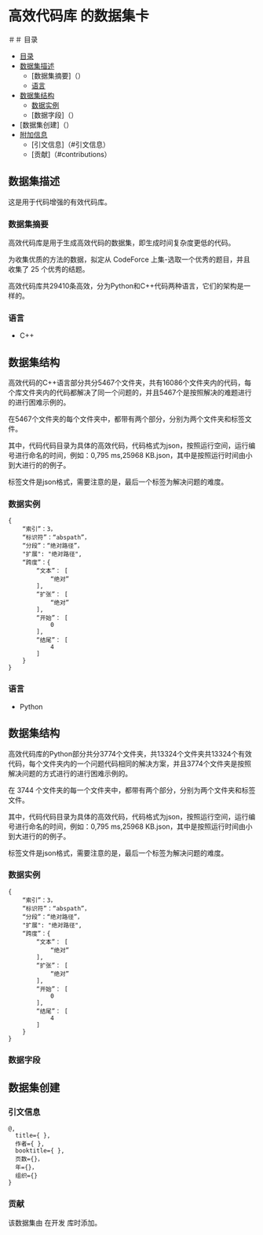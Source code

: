 # 高效代码库 的数据集卡

＃＃ 目录
- [目录]( )
- [数据集描述]( )
  - [数据集摘要]（）
  - [语言]( )
- [数据集结构]( )
  - [数据实例]( )
  - [数据字段]（）
- [数据集创建]（）
- [附加信息]( )
  - [引文信息]（#引文信息）
  - [贡献]（#contributions）
  
## 数据集描述

这是用于代码增强的有效代码库。

### 数据集摘要

高效代码库是用于生成高效代码的数据集，即生成时间复杂度更低的代码。

为收集优质的方法的数据，拟定从 CodeForce 上集-选取一个优秀的题目，并且收集了 25 个优秀的结题。

高效代码库共29410条高效，分为Python和C++代码两种语言，它们的架构是一样的。

### 语言

- C++

## 数据集结构

高效代码的C++语言部分共分5467个文件夹，共有16086个文件夹内的代码，每个库文件夹内的代码都解决了同一个问题的，并且5467个是按照解决的难题进行的进行困难示例的。

在5467个文件夹的每个文件夹中，都带有两个部分，分别为两个文件夹和标签文件。

其中，代码代码目录为具体的高效代码，代码格式为json，按照运行空间，运行编号进行命名的时间，例如：0,795 ms,25968 KB.json，其中是按照运行时间由小到大进行的的例子。

标签文件是json格式，需要注意的是，最后一个标签为解决问题的难度。

### 数据实例

```
{
    “索引”：3，
    “标识符”：“abspath”，
    “分段”：“绝对路径”，
    "扩展": "绝对路径",
    “跨度”：{
        “文本”： [
            “绝对”
        ],
        “扩张”： [
            “绝对”
        ],
        “开始”： [
            0
        ],
        “结尾”： [
            4
        ]
    }
}
```


### 语言

- Python

## 数据集结构

高效代码库的Python部分共分3774个文件夹，共13324个文件夹共13324个有效代码，每个文件夹内的一个问题代码相同的解决方案，并且3774个文件夹是按照解决问题的方式进行的进行困难示例的。

在 3744 个文件夹的每一个文件夹中，都带有两个部分，分别为两个文件夹和标签文件。

其中，代码代码目录为具体的高效代码，代码格式为json，按照运行空间，运行编号进行命名的时间，例如：0,795 ms,25968 KB.json，其中是按照运行时间由小到大进行的的例子。

标签文件是json格式，需要注意的是，最后一个标签为解决问题的难度。
### 数据实例

```
{
    “索引”：3，
    “标识符”：“abspath”，
    “分段”：“绝对路径”，
    "扩展": "绝对路径",
    “跨度”：{
        “文本”： [
            “绝对”
        ],
        “扩张”： [
            “绝对”
        ],
        “开始”： [
            0
        ],
        “结尾”： [
            4
        ]
    }
}
```

### 数据字段


## 数据集创建


### 引文信息

```
@,
  title={ },
  作者={ },
  booktitle={ },
  页数={}，
  年={}，
  组织={}
}
```

### 贡献

该数据集由 [ ]( ) 在开发 [ ]( ) 库时添加。
